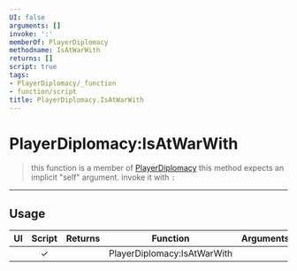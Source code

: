 ```yaml
---
UI: false
arguments: []
invoke: ':'
memberOf: PlayerDiplomacy
methodname: IsAtWarWith
returns: []
script: true
tags:
- PlayerDiplomacy/_function
- function/script
title: PlayerDiplomacy.IsAtWarWith
---
```

# PlayerDiplomacy:IsAtWarWith
> this function is a member of [PlayerDiplomacy](civ-6/lua/PlayerDiplomacy.md)
> this method expects an implicit "self" argument. invoke it with `:`
-----
## Usage
|  UI | Script | Returns | Function | Arguments |
|:---:|:------:|-------:|:--------:|:---------|
| |✓||PlayerDiplomacy:IsAtWarWith||
